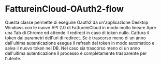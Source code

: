 # FattureinCloud-OAuth2-flow

Questa classe permette di eseguire Oauth2 da un'applicazione Desktop Windows con le nuove API 2.0 di FattureinCloud in modo molto lineare
Apre una Tab di Chrome ed attende il redirect in caso di token nullo. Cattura il token dai parametri dell'url di redirect. Se è trascorso meno di un anno
dall'ultima autenticazione esegue il refresh del token in modo automatico e salva il nuovo token nel DB. Nel caso sia trascorso meno di un anno dall'ultima autenticazione il processo è completamente trasparente per l'utente.
